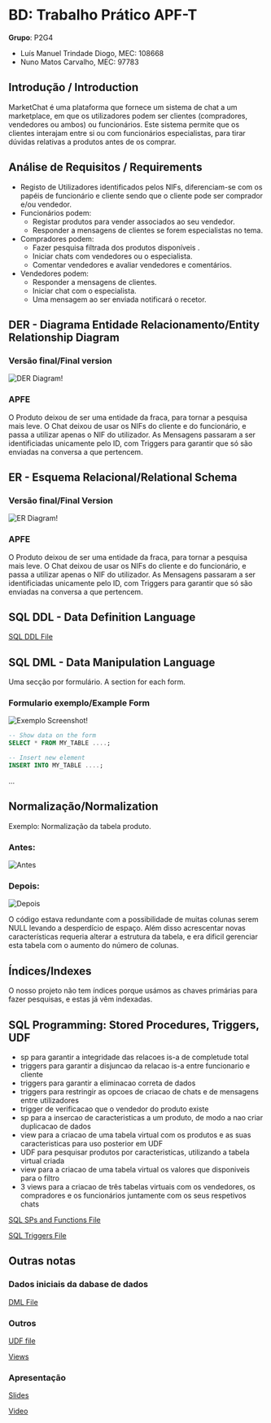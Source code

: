 # BD: Trabalho Prático APF-T

**Grupo**: P2G4
- Luís Manuel Trindade Diogo, MEC: 108668
- Nuno Matos Carvalho, MEC: 97783

## Introdução / Introduction
 
MarketChat é uma plataforma que fornece um sistema de chat a um marketplace, em que os utilizadores podem ser clientes (compradores, vendedores ou ambos) ou funcionários. Este sistema permite que os clientes interajam entre si ou com funcionários especialistas, para tirar dúvidas relativas a produtos antes de os comprar.

## ​Análise de Requisitos / Requirements
- Registo de Utilizadores  identificados pelos NIFs, diferenciam-se com os papéis de funcionário e cliente sendo que o cliente pode ser comprador e/ou vendedor.
- Funcionários podem:
	- Registar produtos para vender associados ao seu vendedor. 
	- Responder a mensagens de clientes se forem especialistas no tema.
- Compradores podem: 
	- Fazer pesquisa filtrada dos produtos disponíveis .
	- Iniciar chats com vendedores ou o especialista.
	- Comentar vendedores e avaliar vendedores e comentários.
- Vendedores podem: 
	- Responder a mensagens de clientes.
	- Iniciar chat com o especialista.
	- Uma mensagem ao ser enviada notificará o recetor.


## DER - Diagrama Entidade Relacionamento/Entity Relationship Diagram

### Versão final/Final version

![DER Diagram!](der.jpg "AnImage")

### APFE 

O Produto deixou de ser uma entidade da fraca, para tornar a pesquisa mais leve.
O Chat deixou de usar os NIFs do cliente e do funcionário, e passa a utilizar apenas o NIF do utilizador.
As Mensagens passaram a ser identificiadas unicamente pelo ID, com Triggers para garantir que só são enviadas na conversa a que pertencem.

## ER - Esquema Relacional/Relational Schema

### Versão final/Final Version

![ER Diagram!](er.jpg "AnImage")

### APFE

O Produto deixou de ser uma entidade da fraca, para tornar a pesquisa mais leve.
O Chat deixou de usar os NIFs do cliente e do funcionário, e passa a utilizar apenas o NIF do utilizador.
As Mensagens passaram a ser identificiadas unicamente pelo ID, com Triggers para garantir que só são enviadas na conversa a que pertencem.

## ​SQL DDL - Data Definition Language

[SQL DDL File](sql/01_ddl.sql "SQLFileQuestion")

## SQL DML - Data Manipulation Language

Uma secção por formulário.
A section for each form.

### Formulario exemplo/Example Form

![Exemplo Screenshot!](screenshots/screenshot_1.jpg "AnImage")

```sql
-- Show data on the form
SELECT * FROM MY_TABLE ....;

-- Insert new element
INSERT INTO MY_TABLE ....;
```

...

## Normalização/Normalization

Exemplo: Normalização da tabela produto.

### Antes:

![Antes](Antes.jpg)

### Depois:

![Depois](Depois.jpg)

O código estava redundante com a possibilidade de muitas colunas serem NULL levando a desperdício de espaço. Além disso acrescentar novas características requeria alterar a estrutura da tabela, e era dificil gerenciar esta tabela com o aumento do número de colunas.




## Índices/Indexes

O nosso projeto não tem índices porque usámos as chaves primárias para fazer pesquisas, e estas já vêm indexadas.

## SQL Programming: Stored Procedures, Triggers, UDF
- sp para garantir a integridade das relacoes is-a de completude total
- triggers para garantir a disjuncao da relacao is-a entre funcionario e cliente
- triggers para garantir a eliminacao correta de dados 
- triggers para restringir as opcoes de criacao de chats e de mensagens entre utilizadores
- trigger de verificacao que o vendedor do produto existe
- sp para a insercao de caracteristicas a um produto, de modo a nao criar duplicacao de dados
- view para a criacao de uma tabela virtual com os produtos e as suas caracteristicas para uso posterior em UDF
- UDF para pesquisar produtos por caracteristicas, utilizando a tabela virtual criada
- view para a criacao de uma tabela virtual os valores que disponiveis para o filtro
- 3 views para a criacao de três tabelas virtuais com os vendedores, os compradores e os funcionários juntamente com os seus respetivos chats

[SQL SPs and Functions File](sql/02_sp_functions.sql "SQLFileQuestion")

[SQL Triggers File](sql/03_triggers.sql "SQLFileQuestion")

## Outras notas

### Dados iniciais da dabase de dados

[DML File](sql/01_ddl.sql "SQLFileQuestion")

### Outros

[UDF file](sql/05_udf.sql)

[Views](sql/06_views.sql)

### Apresentação

[Slides](slides.pdf "Slides")

[Video](https://elearning.ua.pt/pluginfile.php/55992/mod_label/intro/VideoTrabalho2013.mp4)
